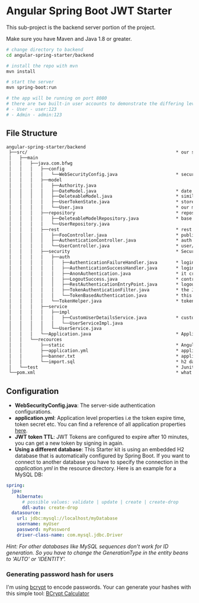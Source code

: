 # Angular Spring Boot JWT Starter

This sub-project is the backend server portion of the project.

Make sure you have Maven and Java 1.8 or greater.

```bash
# change directory to backend
cd angular-spring-starter/backend

# install the repo with mvn
mvn install

# start the server
mvn spring-boot:run

# the app will be running on port 8080
# there are two built-in user accounts to demonstrate the differing levels of access to the endpoints:
# - User - user:123
# - Admin - admin:123
```

## File Structure

```txt
angular-spring-starter/backend
 ├──src/                                                        * our source files
 │   ├──main
 │   │   ├──java.com.bfwg
 │   │   │   ├──config
 │   │   │   │   └──WebSecurityConfig.java                      * security configureation file, all the important things.
 │   │   │   ├──model
 │   │   │   │   ├──Authority.java
 │   │   │   │   ├──DateModel.java                              * date model class extend by other model class, this adds create_at and update_at fields.
 │   │   │   │   ├──DeleteableModel.java                        * similar as date model class, extend by other class, this adds deleted_at field.
 │   │   │   │   ├──UserTokenState.java                         * stores the token states like token_key and token_ttl.
 │   │   │   │   └──User.java                                   * our main user model which implements UserDetails.
 │   │   │   ├──repository                                      * repositories folder for accessing database
 │   │   │   │   ├──DeleteableModelRepository.java              * base repository that overwrites the findAll method.
 │   │   │   │   └──UserRepository.java
 │   │   │   ├──rest                                            * rest endpoint folder
 │   │   │   │   ├──FooController.java                          * public REST controller.
 │   │   │   │   ├──AuthenticationController.java               * auth related REST controller.
 │   │   │   │   └──UserController.java                         * user/admin REST controller to handle User related requests
 │   │   │   ├──security                                        * Security related folder(JWT, filters)
 │   │   │   │   ├──auth
 │   │   │   │   │   ├──AuthenticationFailureHandler.java       * login fail handler, configrued in WebSecurityConfig
 │   │   │   │   │   ├──AuthenticationSuccessHandler.java       * login success handler, configrued in WebSecurityConfig
 │   │   │   │   │   ├──AnonAuthentication.java                 * it creates Anonymous user authentication object. If the user doesn't have a token, we mark the user as an anonymous visitor.
 │   │   │   │   │   ├──LogoutSuccess.java                      * controls the behavior after sign out.
 │   │   │   │   │   ├──RestAuthenticationEntryPoint.java       * logout success handler, configrued in WebSecurityConfig
 │   │   │   │   │   ├──TokenAuthenticationFilter.java          * the JWT token filter, configured in WebSecurityConfig
 │   │   │   │   │   └──TokenBasedAuthentication.java           * this is our custom Authentication class and it extends AbstractAuthenticationToken.
 │   │   │   │   └──TokenHelper.java                            * token helper class that responsible to token generation, validation, etc.
 │   │   │   ├──service
 │   │   │   │   ├──impl
 │   │   │   │   │   ├──CustomUserDetailsService.java           * custom UserDatilsService implementataion, tells formLogin() where to check username/password
 │   │   │   │   │   └──UserServiceImpl.java
 │   │   │   │   └──UserService.java
 │   │   │   └──Application.java                                * Application main enterance
 │   │   └──recources
 │   │       ├──static                                          * Angular frontend code will get built and served from here.
 │   │       ├──application.yml                                 * application variables are configured here
 │   │       ├──banner.txt                                      * application banner :^)
 │   │       └──import.sql                                      * h2 database query(table creation)
 │   └──test                                                    * Junit test folder
 └──pom.xml                                                     * what maven uses to manage it's dependencies
```

## Configuration

- __WebSecurityConfig.java__: The server-side authentication configurations.
- __application.yml__: Application level properties i.e the token expire time, token secret etc. You can find a reference of all application properties [here](http://docs.spring.io/spring-boot/docs/current/reference/html/common-application-properties.html).
- __JWT token TTL__: JWT Tokens are configured to expire after 10 minutes, you can get a new token by signing in again.
- __Using a different database__: This Starter kit is using an embedded H2 database that is automatically configured by Spring Boot. If you want to connect to another database you have to specify the connection in the *application.yml* in the resource directory. Here is an example for a MySQL DB:

```yaml
spring:
  jpa:
    hibernate:
      # possible values: validate | update | create | create-drop
      ddl-auto: create-drop
  datasource:
    url: jdbc:mysql://localhost/myDatabase
    username: myUser
    password: myPassword
    driver-class-name: com.mysql.jdbc.Driver
```

*Hint: For other databases like MySQL sequences don't work for ID generation. So you have to change the GenerationType in the entity beans to 'AUTO' or 'IDENTITY'.*

### Generating password hash for users

I'm using [bcrypt](https://en.wikipedia.org/wiki/Bcrypt) to encode passwords. Your can generate your hashes with this simple tool: [BCrypt Calculator](https://www.dailycred.com/article/bcrypt-calculator)
